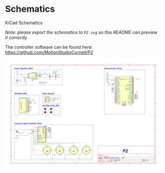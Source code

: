# Schematics
KiCad Schematics

*Note: please export the schematics to `P2.svg` so this README can preview it correctly*

The controller software can be found here: https://github.com/MotionStudioCornell/P2

![P2-Schematics](https://github.com/MotionStudioCornell/BritneyDrone/blob/master/hardware/P2.svg?raw=true)
